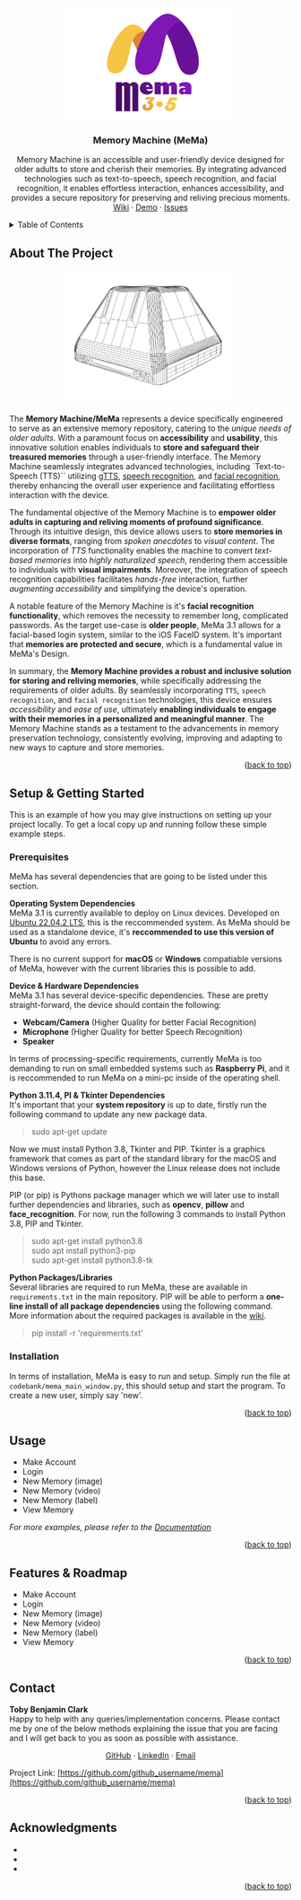 
<a name="readme-top"></a>

<!-- PROJECT LOGO -->
<br />
<div align="center">
  <a href="https://github.com/tobybenjaminclark/mema">
    <img src="imagebank/mema_logo.png" alt="Logo" width="300" height="200">
  </a>

<h3 align="center">Memory Machine (MeMa)</h3>

  <p align="center">
    Memory Machine is an accessible and user-friendly device designed for older adults to store and cherish their memories. By integrating advanced technologies such as text-to-speech, speech recognition, and facial recognition, it enables effortless interaction, enhances accessibility, and provides a secure repository for preserving and reliving precious moments.
    <br />
    <a href="https://github.com/tobybenjaminclark/mema/wiki">Wiki</a>
    ·
    <a href="https://github.com/tobybenjaminclark/mema">Demo</a>
    ·
    <a href="https://github.com/tobybenjaminclark/mema/issues">Issues</a>
  </p>
</div>



<!-- TABLE OF CONTENTS -->
<details>
  <summary>Table of Contents</summary>
  <ol>
    <li>
      <a href="#about-the-project">Project Vision</a>
    </li>
    <li>
      <a href="#setup-&-getting-started">Setup & Installation</a>
      <ul>
        <li><a href="#prerequisites">Prerequisites</a></li>
        <li><a href="#installation">Installation</a></li>
      </ul>
    </li>
    <li><a href="#usage">Usage</a></li>
    <li><a href="#features-&-roadmap">Roadmap</a></li>
    <li><a href="#contact">Contact</a></li>
    <li><a href="#acknowledgments">Acknowledgments</a></li>
  </ol>
</details>



<!-- ABOUT THE PROJECT -->
## About The Project
<p align="center">
  <a href="https://github.com/tobybenjaminclark/mema">
    <img src="imagebank/prototype_digital/prototype_digital_preliminary_version_two.png" alt="Logo" width="300" height="240">
  </a>
</p>

The **Memory Machine/MeMa** represents a device specifically engineered to serve as an extensive memory repository, catering to the *unique needs of older adults*. With a paramount focus on **accessibility** and **usability**, this innovative solution enables individuals to **store and safeguard their treasured memories** through a user-friendly interface. The Memory Machine seamlessly integrates advanced technologies, including `Text-to-Speech (TTS)`` utilizing [gTTS](https://gtts.readthedocs.io/en/latest/), [speech recognition](https://pypi.org/project/SpeechRecognition/), and [facial recognition](https://pypi.org/project/face-recognition/), thereby enhancing the overall user experience and facilitating effortless interaction with the device.

The fundamental objective of the Memory Machine is to **empower older adults in capturing and reliving moments of profound significance**. Through its intuitive design, this device allows users to **store memories in diverse formats**, ranging from *spoken anecdotes* to *visual content*. The incorporation of *TTS* functionality enables the machine to convert *text-based memories* into *highly naturalized speech*, rendering them accessible to individuals with **visual impairments**. Moreover, the integration of speech recognition capabilities facilitates *hands-free* interaction, further *augmenting accessibility* and simplifying the device's operation.

A notable feature of the Memory Machine is it's **facial recognition functionality**, which removes the necessity to remember long, complicated passwords. As the target use-case is **older people**, MeMa 3.1 allows for a facial-based login system, similar to the iOS FaceID system. It's important that **memories are protected and secure**, which is a fundamental value in MeMa's Design.

In summary, the **Memory Machine provides a robust and inclusive solution for storing and reliving memories**, while specifically addressing the requirements of older adults. By seamlessly incorporating `TTS`, `speech recognition`, and `facial recognition` technologies, this device ensures *accessibility* and *ease of use*, ultimately **enabling individuals to engage with their memories in a personalized and meaningful manner**. The Memory Machine stands as a testament to the advancements in memory preservation technology, consistently evolving, improving and adapting to new ways to capture and store memories.

<p align="right">(<a href="#readme-top">back to top</a>)</p>

<!-- GETTING STARTED -->
## Setup & Getting Started

This is an example of how you may give instructions on setting up your project locally.
To get a local copy up and running follow these simple example steps.

### Prerequisites

MeMa has several dependencies that are going to be listed under this section. 

**Operating System Dependencies**<br>
MeMa 3.1 is currently available to deploy on Linux devices. Developed on [Ubuntu 22.04.2 LTS](https://releases.ubuntu.com/jammy/), this is the reccommended system. As MeMa should be used as a standalone device, it's **reccommended to use this version of Ubuntu** to avoid any errors.

There is no current support for **macOS** or **Windows** compatiable versions of MeMa, however with the current libraries this is possible to add.

**Device & Hardware Dependencies**<br>
MeMa 3.1 has several device-specific dependencies. These are pretty straight-forward, the device should contain the following:
* **Webcam/Camera** (Higher Quality for better Facial Recognition)
* **Microphone** (Higher Quality for better Speech Recognition)
* **Speaker**

In terms of processing-specific requirements, currently MeMa is too demanding to run on small embedded systems such as **Raspberry Pi**, and it is reccommended to run MeMa on a mini-pc inside of the operating shell.

**Python 3.11.4, PI & Tkinter Dependencies**<br>
It's important that your **system repository** is up to date, firstly run the following command to update any new package data.<br>
> sudo apt-get update

Now we must install Python 3.8, Tkinter and PIP. Tkinter is a graphics framework that comes as part of the standard library for the macOS and Windows versions of Python, however the Linux release does not include this base.

PIP (or pip) is Pythons package manager which we will later use to install further dependencies and libraries, such as **opencv**, **pillow** and **face_recognition**. For now, run the following 3 commands to install Python 3.8, PIP and Tkinter.
> sudo apt-get install python3.8<br>
> sudo apt install python3-pip<br>
> sudo apt-get install python3.8-tk

**Python Packages/Libraries**<br>
Several libraries are required to run MeMa, these are available in `requirements.txt` in the main repository. PIP will be able to perform a **one-line install of all package dependencies** using the following command. More information about the required packages is available in the [wiki](https://github.com/tobybenjaminclark/mema/wiki).
> pip install -r 'requirements.txt'

### Installation
In terms of installation, MeMa is easy to run and setup. Simply run the file at `codebank/mema_main_window.py`, this should setup and start the program. To create a new user, simply say 'new'.

<p align="right">(<a href="#readme-top">back to top</a>)</p>



<!-- USAGE EXAMPLES -->
## Usage

* Make Account
* Login
* New Memory (image)
* New Memory (video)
* New Memory (label)
* View Memory

_For more examples, please refer to the [Documentation](https://example.com)_

<p align="right">(<a href="#readme-top">back to top</a>)</p>



<!-- ROADMAP -->
## Features & Roadmap

* Make Account
* Login
* New Memory (image)
* New Memory (video)
* New Memory (label)
* View Memory

<p align="right">(<a href="#readme-top">back to top</a>)</p>


<!-- CONTACT -->
## Contact

**Toby Benjamin Clark**<br>
Happy to help with any queries/implementation concerns. Please contact me by one of the below methods explaining the issue that you are facing and I will get back to you as soon as possible with assistance.
<p align = "center">
<a href="https://github.com/tobybenjaminclark/">GitHub</a>
·
<a href="https://www.linkedin.com/in/toby-clark-14350815a/">LinkedIn</a>
·
<a href="mailto:tobybenjaminclark@gmail.com">Email</a>
</p>

Project Link: [https://github.com/github_username/mema](https://github.com/github_username/mema)

<p align="right">(<a href="#readme-top">back to top</a>)</p>

<!-- ACKNOWLEDGMENTS -->
## Acknowledgments

* []()
* []()
* []()

<p align="right">(<a href="#readme-top">back to top</a>)</p>